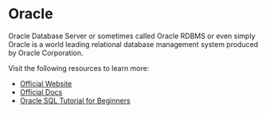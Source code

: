 # Oracle

Oracle Database Server or sometimes called Oracle RDBMS or even simply Oracle is a world leading relational database management system produced by Oracle Corporation.

Visit the following resources to learn more:

- [Official Website](https://www.oracle.com/database/)
- [Official Docs](https://docs.oracle.com/en/database/index.html)
- [Oracle SQL Tutorial for Beginners](https://www.youtube.com/watch?v=ObbNGhcxXJA)
